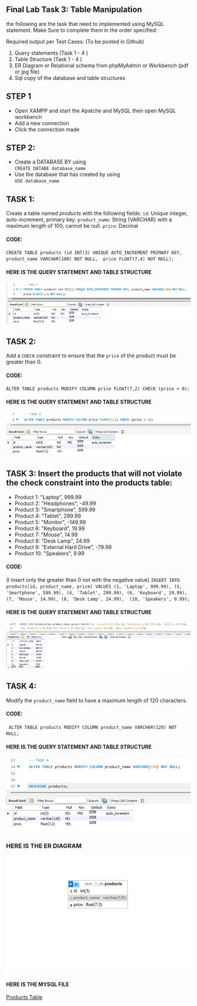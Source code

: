 ## Final Lab Task 3: Table Manipulation
the following are the task that need to implemented using MySQL statement. Make Sure to complete them in the order specified:

Required output per Test Cases: (To be posted in Github)   
1. Query statements (Task 1 - 4 )   
2. Table Structure (Task 1 - 4 )   
3.  ER Diagram or Relational schema from phpMyAdmin or Workbench (pdf or jpg file)   
4. Sql copy of the database and table  structures  
## STEP 1
- Open XAMPP and start the Apatche and MySQL then open MySQL workbench
- Add a new connection
- Click the connection made
## STEP 2:
- Create a DATABASE BY using  
 `CREATE DATABE database_name`
- Use the database that has created by using  
  `USE database_name`
## TASK 1:
Create a table named *products* with the following fields:
`id`: Unique integer, auto-increment, primary key.
`product_name`: String (VARCHAR) with a maximum length of 100, cannot be null.
`price`: Decimal
#### CODE:
`CREATE TABLE products (id INT(3) UNIQUE AUTO_INCREMENT PRIMARY KEY, product_name VARCHAR(100) NOT NULL, 
price FLOAT(7,4) NOT NULL);`
#### HERE IS THE QUERY STATEMENT AND TABLE STRUCTURE
![](image/Screenshot%202025-04-12%20145310.png)

## TASK 2: 
Add a `CHECK` constraint to ensure that the `price` of the product must be greater than 0.
#### CODE:
`ALTER TABLE products MODIFY COLUMN price FLOAT(7,2) CHECK (price > 0);`
#### HERE IS THE QUERY STATEMENT AND TABLE STRUCTURE
![](image/Screenshot%202025-04-12%20145356.png)

## TASK 3: Insert the products that will not violate the check constraint into the products table:
- Product 1: "Laptop", 999.99
- Product 2: "Headphones", -49.99
- Product 3: "Smartphone", 599.99
- Product 4: "Tablet", 299.99
- Product 5: "Monitor", -149.99
- Product 6: "Keyboard", 19.99
- Product 7: "Mouse", 14.99
- Product 8: "Desk Lamp", 24.99
- Product 9: "External Hard Drive", -79.99
- Product 10: "Speakers", 9.99
#### CODE:
(I insert only the greater than 0 not with the negative value)
`INSERT INTO products(id, product_name, price) VALUES (1, 'Laptop', 999.99), (3, 'Smartphone', 599.99), (4, 'Tablet', 299.99),
 (6, 'Keyboard', 19.99), (7, 'Mouse', 14.99), (8, 'Desk Lamp', 24.99),  (10, 'Speakers', 9.99);`
#### HERE IS THE QUERY STATEMENT AND TABLE STRUCTURE
![](image/Screenshot%202025-04-12%20145502.png)

## TASK 4:
 Modify the `product_name` field to have a maximum length of 120 characters.
#### CODE:
` ALTER TABLE products MODIFY COLUMN product_name VARCHAR(120) NOT NULL;`
#### HERE IS THE QUERY STATEMENT AND TABLE STRUCTURE
![](image/Screenshot%202025-04-12%20145530.png)

### HERE IS THE ER DIAGRAM
![](image/Screenshot%202025-04-12%20151511.png)
#### HERE IS THE MYSQL FILE
[Products Table](file/task_3_db_products.sql)  
 
